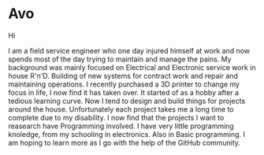 # Avo
Hi 

I am a field service engineer who one day injured himself at work and now spends most of the day 
trying to maintain and manage the pains.
My background was mainly focused on Electrical and Electronic service work in house R'n'D.
Building of new systems for contract work and repair and maintaining operations.
I recently purchased a 3D printer to change my focus in life, I now find it has taken over.
It started of as a hobby after a tedious learning curve. Now I tend to design and build things for projects around the house.
Unfortunately each project takes me a long time to complete due to my disability.
I now find that the projects I want to reasearch have Programming involved.
I have very little programming knoledge, from my schooling in electronics.
Also in Basic programming.
I am hoping to learn more as I go with the help of the GitHub community.
